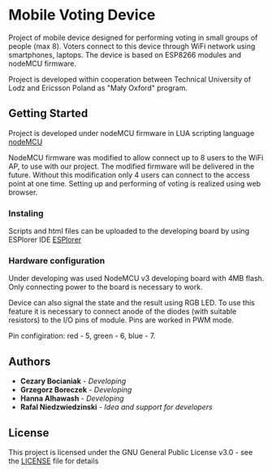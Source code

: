  # Mobile Voting Device

Project of mobile device designed for performing voting in small groups of people (max 8). Voters connect to this device through WiFi network using smartphones, laptops. The device is based on ESP8266 modules and nodeMCU firmware.

Project is developed within cooperation between Technical University of Lodz and Ericsson Poland as "Mały Oxford" program.


## Getting Started

Project is developed under nodeMCU firmware in LUA scripting language
[nodeMCU](https://github.com/nodemcu/nodemcu-firmware)

NodeMCU firmware was modified to allow connect up to 8 users to the WiFi AP, to use with our project. The modified firmware will be delivered in the future. Without this modification only 4 users can connect to the access point at one time.
Setting up and performing of voting is realized using web browser.


### Instaling

Scripts and html files can be uploaded to the developing board by using ESPlorer IDE
[ESPlorer](https://github.com/4refr0nt/ESPlorer)


### Hardware configuration

Under developing was used NodeMCU v3 developing board with 4MB flash. Only connecting power to the board is necessary to work.

Device can also signal the state and the result using RGB LED.
To use this feature it is necessary to connect anode of the diodes (with suitable resistors) to the I/O pins of module. Pins are worked in PWM mode.

Pin configiration:
red - 5,
green - 6,
blue - 7.


## Authors

* **Cezary Bocianiak** - *Developing*
* **Grzegorz Boreczek** - *Developing*
* **Hanna Alhawash** - *Developing*
* **Rafal Niedzwiedzinski** - *Idea and support for developers*


## License

This project is licensed under the GNU General Public License v3.0 - see the [LICENSE](LICENSE) file for details

